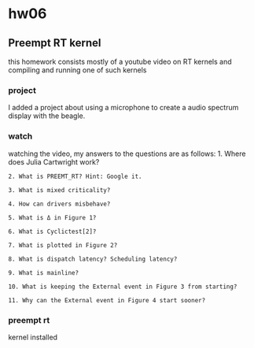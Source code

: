# hw06
## Preempt RT kernel
this homework consists mostly of a youtube video on RT kernels and compiling and running one of such kernels
### project
I added a project about using a microphone to create a audio spectrum display with the beagle. 
### watch
watching the video, my answers to the questions are as follows: 
    1. Where does Julia Cartwright work?

    2. What is PREEMT_RT? Hint: Google it.

    3. What is mixed criticality?

    4. How can drivers misbehave?

    5. What is Δ in Figure 1?

    6. What is Cyclictest[2]?

    7. What is plotted in Figure 2?

    8. What is dispatch latency? Scheduling latency?

    9. What is mainline?

    10. What is keeping the External event in Figure 3 from starting?

    11. Why can the External event in Figure 4 start sooner?

### preempt rt
 kernel installed